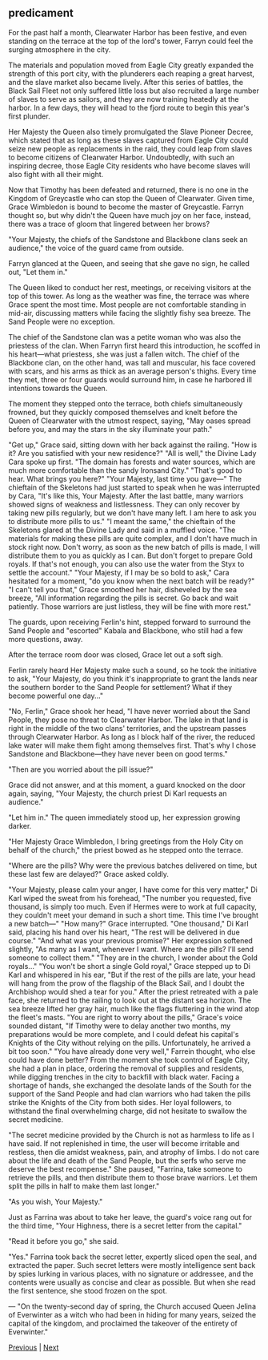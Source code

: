 ## predicament
For the past half a month, Clearwater Harbor has been festive, and even standing on the terrace at the top of the lord's tower, Farryn could feel the surging atmosphere in the city.

The materials and population moved from Eagle City greatly expanded the strength of this port city, with the plunderers each reaping a great harvest, and the slave market also became lively. After this series of battles, the Black Sail Fleet not only suffered little loss but also recruited a large number of slaves to serve as sailors, and they are now training heatedly at the harbor. In a few days, they will head to the fjord route to begin this year's first plunder.

Her Majesty the Queen also timely promulgated the Slave Pioneer Decree, which stated that as long as these slaves captured from Eagle City could seize new people as replacements in the raid, they could leap from slaves to become citizens of Clearwater Harbor. Undoubtedly, with such an inspiring decree, those Eagle City residents who have become slaves will also fight with all their might.

Now that Timothy has been defeated and returned, there is no one in the Kingdom of Greycastle who can stop the Queen of Clearwater. Given time, Grace Wimbledon is bound to become the master of Greycastle. Farryn thought so, but why didn't the Queen have much joy on her face, instead, there was a trace of gloom that lingered between her brows?

"Your Majesty, the chiefs of the Sandstone and Blackbone clans seek an audience," the voice of the guard came from outside.

Farryn glanced at the Queen, and seeing that she gave no sign, he called out, "Let them in."

The Queen liked to conduct her rest, meetings, or receiving visitors at the top of this tower. As long as the weather was fine, the terrace was where Grace spent the most time. Most people are not comfortable standing in mid-air, discussing matters while facing the slightly fishy sea breeze. The Sand People were no exception.

The chief of the Sandstone clan was a petite woman who was also the priestess of the clan. When Farryn first heard this introduction, he scoffed in his heart—what priestess, she was just a fallen witch. The chief of the Blackbone clan, on the other hand, was tall and muscular, his face covered with scars, and his arms as thick as an average person's thighs. Every time they met, three or four guards would surround him, in case he harbored ill intentions towards the Queen.

The moment they stepped onto the terrace, both chiefs simultaneously frowned, but they quickly composed themselves and knelt before the Queen of Clearwater with the utmost respect, saying, "May oases spread before you, and may the stars in the sky illuminate your path."

"Get up," Grace said, sitting down with her back against the railing. "How is it? Are you satisfied with your new residence?"
"All is well," the Divine Lady Cara spoke up first. "The domain has forests and water sources, which are much more comfortable than the sandy Ironsand City."
"That's good to hear. What brings you here?"
"Your Majesty, last time you gave—"
The chieftain of the Skeletons had just started to speak when he was interrupted by Cara, "It's like this, Your Majesty. After the last battle, many warriors showed signs of weakness and listlessness. They can only recover by taking new pills regularly, but we don't have many left. I am here to ask you to distribute more pills to us."
"I meant the same," the chieftain of the Skeletons glared at the Divine Lady and said in a muffled voice.
"The materials for making these pills are quite complex, and I don't have much in stock right now. Don't worry, as soon as the new batch of pills is made, I will distribute them to you as quickly as I can. But don't forget to prepare Gold royals. If that's not enough, you can also use the water from the Styx to settle the account."
"Your Majesty, if I may be so bold to ask," Cara hesitated for a moment, "do you know when the next batch will be ready?"
"I can't tell you that," Grace smoothed her hair, disheveled by the sea breeze, "All information regarding the pills is secret. Go back and wait patiently. Those warriors are just listless, they will be fine with more rest."

The guards, upon receiving Ferlin's hint, stepped forward to surround the Sand People and "escorted" Kabala and Blackbone, who still had a few more questions, away.

After the terrace room door was closed, Grace let out a soft sigh.

Ferlin rarely heard Her Majesty make such a sound, so he took the initiative to ask, "Your Majesty, do you think it's inappropriate to grant the lands near the southern border to the Sand People for settlement? What if they become powerful one day..."

"No, Ferlin," Grace shook her head, "I have never worried about the Sand People, they pose no threat to Clearwater Harbor. The lake in that land is right in the middle of the two clans' territories, and the upstream passes through Clearwater Harbor. As long as I block half of the river, the reduced lake water will make them fight among themselves first. That's why I chose Sandstone and Blackbone—they have never been on good terms."

"Then are you worried about the pill issue?"

Grace did not answer, and at this moment, a guard knocked on the door again, saying, "Your Majesty, the church priest Di Karl requests an audience."

"Let him in." The queen immediately stood up, her expression growing darker.

"Her Majesty Grace Wimbledon, I bring greetings from the Holy City on behalf of the church," the priest bowed as he stepped onto the terrace.

"Where are the pills? Why were the previous batches delivered on time, but these last few are delayed?" Grace asked coldly.

"Your Majesty, please calm your anger, I have come for this very matter," Di Karl wiped the sweat from his forehead, "The number you requested, five thousand, is simply too much. Even if Hermes were to work at full capacity, they couldn't meet your demand in such a short time. This time I've brought a new batch—"
"How many?" Grace interrupted.
"One thousand," Di Karl said, placing his hand over his heart, "The rest will be delivered in due course."
"And what was your previous promise?" Her expression softened slightly, "As many as I want, whenever I want. Where are the pills? I'll send someone to collect them."
"They are in the church, I wonder about the Gold royals..."
"You won't be short a single Gold royal," Grace stepped up to Di Karl and whispered in his ear, "But if the rest of the pills are late, your head will hang from the prow of the flagship of the Black Sail, and I doubt the Archbishop would shed a tear for you."
After the priest retreated with a pale face, she returned to the railing to look out at the distant sea horizon. The sea breeze lifted her gray hair, much like the flags fluttering in the wind atop the fleet's masts.
"You are right to worry about the pills," Grace's voice sounded distant, "If Timothy were to delay another two months, my preparations would be more complete, and I could defeat his capital's Knights of the City without relying on the pills. Unfortunately, he arrived a bit too soon."
"You have already done very well," Farrein thought, who else could have done better? From the moment she took control of Eagle City, she had a plan in place, ordering the removal of supplies and residents, while digging trenches in the city to backfill with black water. Facing a shortage of hands, she exchanged the desolate lands of the South for the support of the Sand People and had clan warriors who had taken the pills strike the Knights of the City from both sides. Her loyal followers, to withstand the final overwhelming charge, did not hesitate to swallow the secret medicine.

"The secret medicine provided by the Church is not as harmless to life as I have said. If not replenished in time, the user will become irritable and restless, then die amidst weakness, pain, and atrophy of limbs. I do not care about the life and death of the Sand People, but the serfs who serve me deserve the best recompense." She paused, "Farrina, take someone to retrieve the pills, and then distribute them to those brave warriors. Let them split the pills in half to make them last longer."

"As you wish, Your Majesty."

Just as Farrina was about to take her leave, the guard's voice rang out for the third time, "Your Highness, there is a secret letter from the capital."

"Read it before you go," she said.

"Yes." Farrina took back the secret letter, expertly sliced open the seal, and extracted the paper. Such secret letters were mostly intelligence sent back by spies lurking in various places, with no signature or addressee, and the contents were usually as concise and clear as possible. But when she read the first sentence, she stood frozen on the spot.

— "On the twenty-second day of spring, the Church accused Queen Jelina of Everwinter as a witch who had been in hiding for many years, seized the capital of the kingdom, and proclaimed the takeover of the entirety of Everwinter."



[Previous](CH0135.md) | [Next](CH0137.md)
